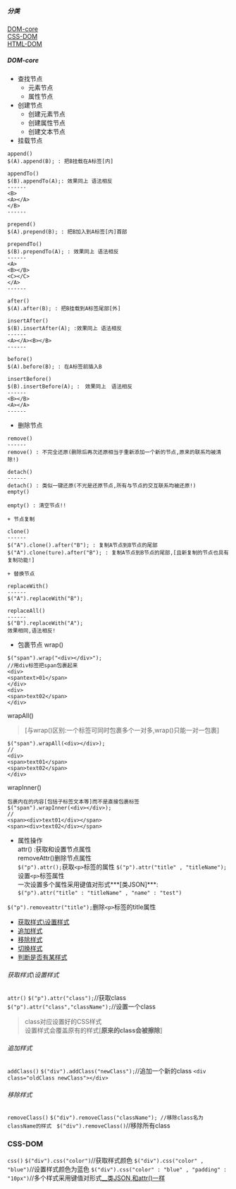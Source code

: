 ##### 分类
[DOM-core](https://github.com/FnQun/M-JQ/blob/master/DOM/dom.md#DOM-core)  
[CSS-DOM](https://github.com/FnQun/M-JQ/blob/master/DOM/dom.md#css-dom)  
[HTML-DOM](https://github.com/FnQun/M-JQ/blob/master/DOM/dom.md#html-dom)

##### DOM-core
+ 查找节点
  + 元素节点
  + 属性节点
+ 创建节点
  + 创建元素节点
  + 创建属性节点
  + 创建文本节点
+ 挂载节点
```
append()
$(A).append(B); : 把B挂载在A标签[内]

appendTo()
$(B).appendTo(A);: 效果同上 语法相反
------
<B>
<A></A>
</B>
------

prepend()
$(A).prepend(B); : 把B加入到A标签[内]首部

prependTo()
$(B).prependTo(A); : 效果同上 语法相反
------
<A>
<B></B>
<C></C>
</A>
------

after()
$(A).after(B); : 把B挂载到A标签尾部[外]

insertAfter()
$(B).insertAfter(A); :效果同上 语法相反
------
<A></A><B></B>
------

before()
$(A).before(B); : 在A标签前插入B

insertBefore()
$(B).insertBefore(A); :　效果同上　语法相反
------
<B></B>
<A></A>
------
```
+ 删除节点
```
remove()
------
remove() : 不完全还原(删除后再次还原相当于重新添加一个新的节点,原来的联系均被清除!)

detach()
------
detach() : 类似一键还原(不光是还原节点,所有与节点的交互联系均被还原!)
empty()

empty() : 清空节点!!

+ 节点复制

clone()
------
$("A").clone().after("B"); : 复制A节点到B节点的尾部
$("A").clone(ture).after("B"); : 复制A节点到B节点的尾部,[且新复制的节点也具有复制功能!]

+ 替换节点

replaceWith()
------
$("A").replaceWith("B");

replaceAll()
------
$("B").replaceWith("A");
效果相同,语法相反!
```
+ 包裹节点
wrap()
```
$("span").wrap("<div></div>");
//用div标签把span包裹起来
<div>
<spantext>01</span>
</div>
<div>
<span>text02</span>
</div>
```
wrapAll()
> [与wrap()区别:一个标签可同时包裹多个一对多,wrap()只能一对一包裹]  

```
$("span").wrapAll(<div></div>);
//
<div>
<span>text01</span>
<span>text02</span>
</div>
```
wrapInner()
```
包裹内在的内容[包括子标签文本等]而不是直接包裹标签
$("span").wrapInner(<div></div>);
//
<span><div>text01</div></span>
<span><div>text02</div></span>
```
+ <a id="css()锚点">属性操作</a>  
attr() :获取和设置节点属性  
removeAttr()删除节点属性  
`$("p").attr();`获取`<p>`标签的属性
`$("p").attr("title" , "titleName");`设置`<p>`标签属性  
一次设置多个属性采用键值对形式***[类JSON]***:  
`$("p").attr("title" : "titleName" , "name" : "test")`

`$("p").removeattr("title");`删除`<p>`标签的title属性

+ [获取样式\设置样式](https://github.com/FnQun/M-JQ/edit/master/DOM/dom.md#获取样式\设置样式)
+ [追加样式](https://github.com/FnQun/M-JQ/edit/master/DOM/dom.md#追加样式)
+ [移除样式](https://github.com/FnQun/M-JQ/edit/master/DOM/dom.md#移除样式)
+ [切换样式](https://github.com/FnQun/M-JQ/edit/master/DOM/dom.md#切换样式)
+ [判断是否有某样式](https://github.com/FnQun/M-JQ/edit/master/DOM/dom.md#判断是否有某样式)  

###### 获取样式\设置样式
`attr()`
`$("p").attr("class");`//获取class
`$("p").attr("class","className");`//设置一个class
> class对应设置好的CSS样式  
> 设置样式会覆盖原有的样式[**原来的class会被擦除**]  

###### 追加样式
`addClass()`
`$("div").addClass("newClass");`//追加一个新的class
`<div class="oldClass newClass"></div>`

###### 移除样式
`removeClass()`
`$("div").removeClass("className");
//移除class名为className的样式`  
`$("div").removeClass()`//移除所有class  

### CSS-DOM
`css()`
`$("div").css("color")`//获取样式颜色
`$("div").css("color" , "blue")`//设置样式颜色为蓝色
`$("div").css("color" : "blue" , "padding" : "10px")`//多个样式采用键值对形式[__类JSON,和attr()一样](https://github.com/FnQun/JQurry-Stu/blob/master/DOM/dom.md#css()锚点)
